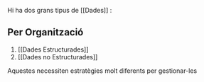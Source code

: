 Hi ha dos grans tipus de [[Dades]] :

## Per Organització
1. [[Dades Estructurades]]
2. [[Dades no Estructurades]]

Aquestes necessiten estratègies molt diferents per gestionar-les
